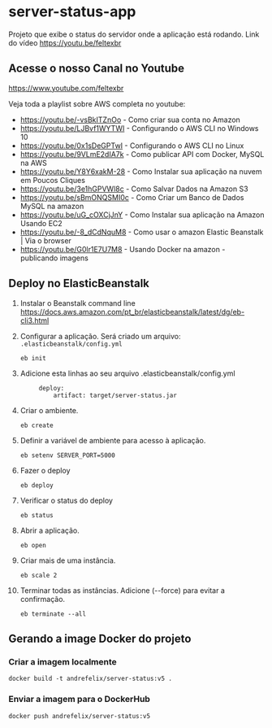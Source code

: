 # server-status-app

Projeto que exibe o status do servidor onde a aplicação está rodando. Link do vídeo https://youtu.be/feltexbr


## Acesse o nosso Canal no Youtube

https://www.youtube.com/feltexbr

Veja toda a playlist sobre AWS completa no youtube:

- https://youtu.be/-vsBkITZnOo - Como criar sua conta no Amazon
- https://youtu.be/LJBvf1WYTWI - Configurando o AWS CLI no Windows 10
- https://youtu.be/0x1sDeGPTwI - Configurando o AWS CLI no Linux
- https://youtu.be/9VLmE2dIA7k - Como publicar API com Docker, MySQL na AWS
- https://youtu.be/Y8Y6xakM-28 - Como Instalar sua aplicação na nuvem em Poucos Cliques
- https://youtu.be/3e1hGPVWl8c - Como Salvar Dados na Amazon S3
- https://youtu.be/sBmONQSMI0c - Como Criar um Banco de Dados MySQL na amazon 
- https://youtu.be/uG_cOXCjJnY - Como Instalar sua aplicação na Amazon Usando EC2
- https://youtu.be/-8_dCdNquM8 - Como usar o amazon Elastic Beanstalk | Via o browser
- https://youtu.be/G0lr1E7U7M8 - Usando Docker na amazon - publicando imagens


## Deploy no ElasticBeanstalk

1. Instalar o Beanstalk command line
    https://docs.aws.amazon.com/pt_br/elasticbeanstalk/latest/dg/eb-cli3.html
   
1. Configurar a aplicação. Será criado um arquivo: ```.elasticbeanstalk/config.yml```
    ```
    eb init
    ```

1. Adicione esta linhas ao seu arquivo .elasticbeanstalk/config.yml    
   ```
        deploy:
            artifact: target/server-status.jar
    ```
1. Criar o ambiente. 
    ```
    eb create
    ```
   
1. Definir a variável de ambiente para acesso à aplicação. 

    ```eb setenv SERVER_PORT=5000```

1. Fazer o deploy

    ```eb deploy```

1. Verificar o status do deploy

    ```eb status```

1. Abrir a aplicação.

    ```eb open```

1. Criar mais de uma instância.

    ```eb scale 2```
   
1. Terminar todas as instâncias. Adicione (--force) para evitar a confirmação.

    ```eb terminate --all``` 
    
    
  ##  Gerando a image Docker do projeto
  
  ### Criar a imagem localmente
  
  `docker build -t andrefelix/server-status:v5 .`
  
  ### Enviar a imagem para o DockerHub
  
  `docker push andrefelix/server-status:v5`
   
  

